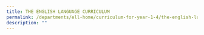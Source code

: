 ```yaml
---
title: THE ENGLISH LANGUAGE CURRICULUM
permalink: /departments/ell-home/curriculum-for-year-1-4/the-english-language-curriculum/
description: ""
---
```


